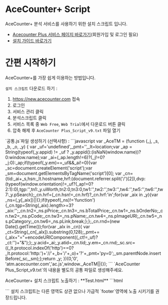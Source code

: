 # AceCounter+ Script
AceCounter+ 분석 서비스를 사용하기 위한 설치 스크립트 입니다.
* [Acecounter Plus 서비스 페이지 바로가기](https://new.acecounter.com)(회원가입 및 로그인 필요)
* [설치 가이드 바로가기](https://github.com/nhnent/ace.guide.script/wiki)

# 간편 시작하기
AceCounter+를 가장 쉽게 이용하는 방법입니다.  
  
`설치 스크립트` 다운로드 하기 :
1. https://new.acecounter.com 접속
2. 로그인
3. 서비스 관리 클릭
4. 분석스크립트 클릭
5. 서비스 목록 중 `Web Free`, `Web Trial`에서 다운로드 버튼 클릭
6. 압축 해제 후 `AceCounter Plus_Script_v9.txt` 파일 열기  
<p>
`공통.js`파일 생성하기 (선택사항) :
```javascript
var _AceTM = (function (_j, _s, _b, _o, _y) {
    var _uf='undefined',_pmt='',_lt=location;var _ap = String(typeof(_y.appid) != _uf ? _y.appid():(isNaN(window.name))?0:window.name);var _ai=(_ap.length!=6)?(_j!=0?_j:0):_ap;if(typeof(_y.em)==_uf&&_ai!=0){var _sc=document.createElement('script');var _sm=document.getElementsByTagName('script')[0];
    var _cn={tid:_ai+_s,hsn:_lt.hostname,hrf:(document.referrer.split('/')[2]),dvp:(typeof(window.orientation)!=_uf?(_ap!=0?2:1):0),tgp:'',tn1:_y.uWorth,tn2:0,tn3:0,tw1:'',tw2:'',tw3:'',tw4:'',tw5:'',tw6:'',tw7:_y.pSearch};_cn.hrf=(_cn.hsn!=_cn.hrf)?_cn.hrf:'in';for(var _aix in _y){var _ns=(_y[_aix])||{};if(typeof(_ns)!='function'){_cn.tgp=String(_aix).length>=3?_aix:'';_cn.tn2=_ns.pPrice;_cn.tn3=_ns.bTotalPrice;_cn.tw1=_ns.bOrderNo;_cn.tw2=_ns.pCode;_cn.tw3=_ns.pName;_cn.tw4=_ns.pImageURl;_cn.tw5=_ns.pCategory;_cn.tw6=_ns.pLink;break;};};_cn.rnd=(new Date().getTime());for(var _alx in _cn){
    var _ct=String(_cn[_alx]).substring(0,128);_pmt+=(_alx+"="+encodeURIComponent((_ct!=_uf)?_ct:'')+"&");};_y.acid=_ai;_y.atid=_cn.tid;_y.em=_cn.rnd;_sc.src=((_lt.protocol.indexOf('http')==0?_lt.protocol:'http:')+'//'+_b+'/'+_o)+'?'+_pmt+'py=0';_sm.parentNode.insertBefore(_sc,_sm);};return _y;
})(0,'0', 'atm.acecounter.com','ac.js',window._AceTM||{});
```
`AceCounter Plus_Script_v9.txt`의 내용을 별도의 공통 파일로 생성해주세요.  
<p>
AceCounter+ 설치 스크립트 노출하기 :  
**Test.html**
```html
<footer>
    <script type="text/javascript" src="공통.js"></script>
</footer>
```
설치 스크립트는 다른 영역도 상관 없으나 가급적 `footer`영역에 노출 시키기를 권장드립니다.

